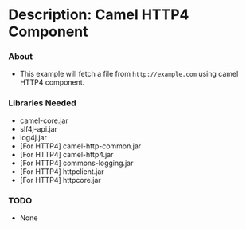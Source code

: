 # Description: Camel HTTP4 Component

### About
* This example will fetch a file from `http://example.com` using camel HTTP4 component.

### Libraries Needed
* camel-core.jar
* slf4j-api.jar
* log4j.jar
* [For HTTP4] camel-http-common.jar
* [For HTTP4] camel-http4.jar      
* [For HTTP4] commons-logging.jar     
* [For HTTP4] httpclient.jar
* [For HTTP4] httpcore.jar

### TODO
* None
